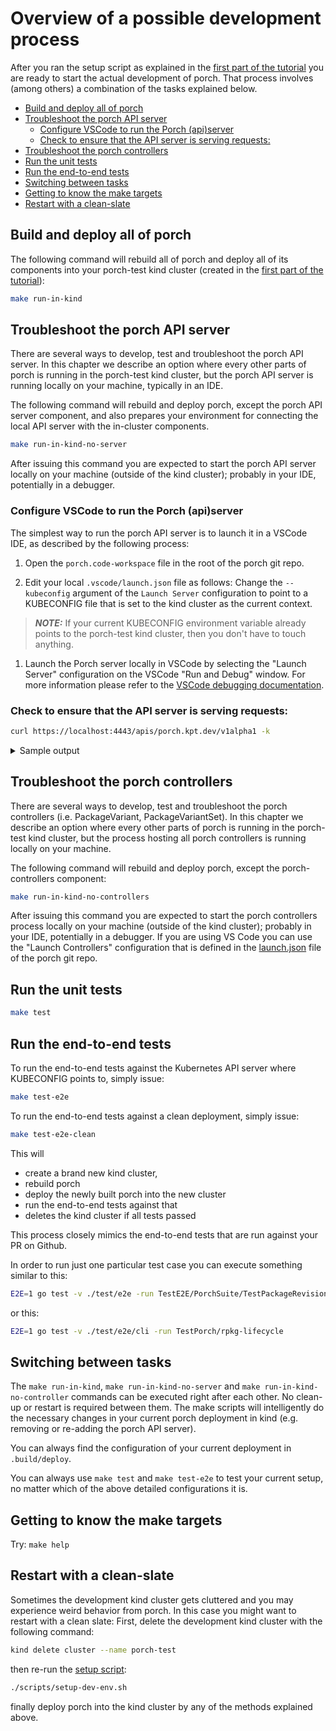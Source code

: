 # Overview of a possible development process

After you ran the setup script as explained in the [first part of the tutorial](README.md) you are ready to start the actual development of porch. That process involves (among others) a combination of the tasks explained below.

  * [Build and deploy all of porch](#build-and-deploy-all-of-porch)
  * [Troubleshoot the porch API server](#troubleshoot-the-porch-api-server)
    + [Configure VSCode to run the Porch (api)server](#configure-vscode-to-run-the-porch--api-server)
    + [Check to ensure that the API server is serving requests:](#check-to-ensure-that-the-api-server-is-serving-requests-)
  * [Troubleshoot the porch controllers](#troubleshoot-the-porch-controllers)
  * [Run the unit tests](#run-the-unit-tests)
  * [Run the end-to-end tests](#run-the-end-to-end-tests)
  * [Switching between tasks](#switching-between-tasks)
  * [Getting to know the make targets](#getting-to-know-the-make-targets)
  * [Restart with a clean-slate](#restart-with-a-clean-slate)

## Build and deploy all of porch

The following command will rebuild all of porch and deploy all of its components into your porch-test kind cluster (created in the [first part of the tutorial](README.md)):

```bash
make run-in-kind
```

## Troubleshoot the porch API server

There are several ways to develop, test and troubleshoot the porch API server. In this chapter we describe an option where every other parts of porch is running in the porch-test kind cluster, but the porch API server is running locally on your machine, typically in an IDE.

The following command will rebuild and deploy porch, except the porch API server component, and also prepares your environment for connecting the local API server with the in-cluster components.

```bash
make run-in-kind-no-server
```

After issuing this command you are expected to start the porch API server locally on your machine (outside of the kind cluster); probably in your IDE, potentially in a debugger.

### Configure VSCode to run the Porch (api)server

The simplest way to run the porch API server is to launch it in a VSCode IDE, as described by the following process:

1. Open the `porch.code-workspace` file in the root of the porch git repo.

1. Edit your local `.vscode/launch.json` file as follows: Change the `--kubeconfig` argument of the `Launch Server` configuration to point to a KUBECONFIG file that is set to the kind cluster as the current context. 
  > **_NOTE:_**  If your current KUBECONFIG environment variable already points to the porch-test kind cluster, then you don't have to touch anything.

1. Launch the Porch server locally in VSCode by selecting the "Launch Server" configuration on the VSCode "Run and Debug" window. For more information please refer to the [VSCode debugging documentation](https://code.visualstudio.com/docs/editor/debugging).

### Check to ensure that the API server is serving requests:

```bash
curl https://localhost:4443/apis/porch.kpt.dev/v1alpha1 -k
```

<details closed>
<summary>Sample output</summary>

```json
{
  "kind": "APIResourceList",
  "apiVersion": "v1",
  "groupVersion": "porch.kpt.dev/v1alpha1",
  "resources": [
    {
      "name": "functions",
      "singularName": "",
      "namespaced": true,
      "kind": "Function",
      "verbs": [
        "get",
        "list"
      ]
    },
    {
      "name": "packagerevisionresources",
      "singularName": "",
      "namespaced": true,
      "kind": "PackageRevisionResources",
      "verbs": [
        "get",
        "list",
        "patch",
        "update"
      ]
    },
    {
      "name": "packagerevisions",
      "singularName": "",
      "namespaced": true,
      "kind": "PackageRevision",
      "verbs": [
        "create",
        "delete",
        "get",
        "list",
        "patch",
        "update",
        "watch"
      ]
    },
    {
      "name": "packagerevisions/approval",
      "singularName": "",
      "namespaced": true,
      "kind": "PackageRevision",
      "verbs": [
        "get",
        "patch",
        "update"
      ]
    },
    {
      "name": "packages",
      "singularName": "",
      "namespaced": true,
      "kind": "Package",
      "verbs": [
        "create",
        "delete",
        "get",
        "list",
        "patch",
        "update"
      ]
    }
  ]
}
```

</details>


## Troubleshoot the porch controllers

There are several ways to develop, test and troubleshoot the porch controllers (i.e. PackageVariant, PackageVariantSet). In this chapter we describe an option where every other parts of porch is running in the porch-test kind cluster, but the process hosting all porch controllers is running locally on your machine.

The following command will rebuild and deploy porch, except the porch-controllers component:

```bash
make run-in-kind-no-controllers
```

After issuing this command you are expected to start the porch controllers process locally on your machine (outside of the kind cluster); probably in your IDE, potentially in a debugger. If you are using VS Code you can use the "Launch Controllers" configuration that is defined in the [launch.json](../../../.vscode/launch.json) file of the porch git repo.

## Run the unit tests

```bash
make test
```

## Run the end-to-end tests

To run the end-to-end tests against the Kubernetes API server where KUBECONFIG points to, simply issue:

```bash
make test-e2e
```

To run the end-to-end tests against a clean deployment, simply issue:

```bash
make test-e2e-clean
```
This will 
- create a brand new kind cluster, 
- rebuild porch
- deploy the newly built porch into the new cluster
- run the end-to-end tests against that
- deletes the kind cluster if all tests passed

This process closely mimics the end-to-end tests that are run against your PR on Github.

In order to run just one particular test case you can execute something similar to this:

```bash
E2E=1 go test -v ./test/e2e -run TestE2E/PorchSuite/TestPackageRevisionInMultipleNamespaces
```
or this: 
```bash
E2E=1 go test -v ./test/e2e/cli -run TestPorch/rpkg-lifecycle

```

## Switching between tasks

The `make run-in-kind`, `make run-in-kind-no-server` and `make run-in-kind-no-controller` commands can be executed right after each other. No clean-up or restart is required between them. The make scripts will intelligently do the necessary changes in your current porch deployment in kind (e.g. removing or re-adding the porch API server).

You can always find the configuration of your current deployment in `.build/deploy`.

You can always use `make test` and `make test-e2e` to test your current setup, no matter which of the above detailed configurations it is.

## Getting to know the make targets

Try: `make help`

## Restart with a clean-slate

Sometimes the development kind cluster gets cluttered and you may experience weird behavior from porch.
In this case you might want to restart with a clean slate:
First, delete the development kind cluster with the following command:

```bash
kind delete cluster --name porch-test
```

then re-run the [setup script](../../../scripts/setup-dev-env.sh):

```bash
./scripts/setup-dev-env.sh
```

finally deploy porch into the kind cluster by any of the methods explained above.

